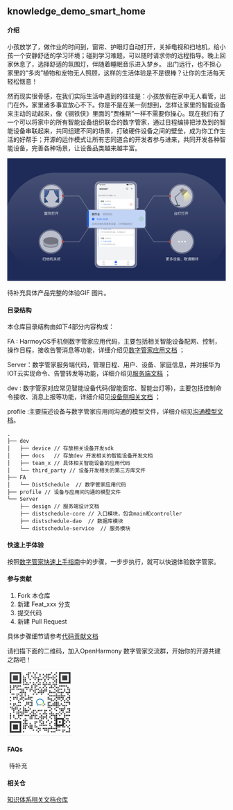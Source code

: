 ## knowledge_demo_smart_home

#### 介绍
​        小孩放学了，做作业的时间到，窗帘、护眼灯自动打开，关掉电视和扫地机，给小孩一个安静舒适的学习环境；碰到学习难题，可以随时请求你的远程指导。晚上回家休息了，选择舒适的氛围灯，伴随着睡眠音乐进入梦乡。 出门远行，也不担心家里的“多肉”植物和宠物无人照顾，这样的生活体验是不是很棒？让你的生活每天轻松惬意！

​       然而现实很骨感，在我们实际生活中遇到的往往是：小孩放假在家中无人看管，出门在外，家里诸多事宜放心不下。你是不是在某一刻想到，怎样让家里的智能设备来主动的动起来，像《钢铁侠》里面的“贾维斯”一样不需要你操心。现在我们有了一个可以将家中的所有智能设备组织联合的数字管家，通过日程编排把涉及到的智能设备串联起来，共同组建不同的场景，打破硬件设备之间的壁垒，成为你工作生活的好帮手；开源的运作模式让所有志同道合的开发者参与进来，共同开发各种智能设备，完善各种场景，让设备品类越来越丰富。


![效果图](./dev/docs/common/smart_home_design_sketch.png)



待补充具体产品完整的体验GIF 图片。

#### 目录结构
本仓库目录结构由如下4部分内容构成：

FA :  HarmoyOS手机侧数字管家应用代码，主要包括相关智能设备配网、控制，操作日程，接收告警消息等功能，详细介绍见[数字管家应用文档](./FA/DistSchedule/README_zh.md) ；

Server：数字管家服务端代码，管理日程、用户、设备、家庭信息，并对接华为IOT云实现命令、告警转发等功能，详细介绍见[服务端文档](./Server/README.md) ；

dev   : 数字管家对应常见智能设备代码(智能窗帘、智能台灯等)，主要包括控制命令接收、消息上报等功能，详细介绍见[设备侧相关文档](./dev/docs/README.md) ；

profile :主要描述设备与数字管家应用间沟通的模型文件，详细介绍见[沟通模型文档](./profile/README.md)。

```
.
├── dev
│   ├── device // 存放相关设备开发sdk
│   ├── docs   // 存放dev 开发相关的智能设备开发文档
│   ├── team_x // 具体相关智能设备的应用代码
│   └── third_party // 设备开发相关的第三方库文件
├── FA
│   └── DistSchedule  // 数字管家应用代码
├── profile // 设备与应用间沟通的模型文件
└── Server
    ├── design // 服务端设计文档
    ├── distschedule-core // 入口模块，包含main和controller
    ├── distschedule-dao  // 数据库模块
    └── distschedule-service  // 服务模块
```



#### 快速上手体验

按照[数字管家快速上手指南](./dev/docs/quick_start/README.md)中的步骤，一步步执行，就可以快速体验数字管家。



#### 参与贡献

1. Fork 本仓库
2. 新建 Feat_xxx 分支
3. 提交代码
4. 新建 Pull Request


具体步骤细节请参考[代码贡献文档](./dev/docs/contribute/README.md)

请扫描下面的二维码，加入OpenHarmony 数字管家交流群，开始你的开源共建之路吧！

 <img src="./dev/docs/common/wechat_group.jpg" alt="微信区二维码" style="zoom: 50%;" />



#### FAQs

​    待补充

#### 相关仓

[知识体系相关文档仓库](https://gitee.com/openharmony-sig/knowledge)

